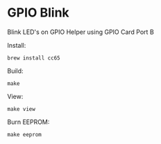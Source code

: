 GPIO Blink
==========

Blink LED's on GPIO Helper using GPIO Card Port B

Install:

    brew install cc65

Build:

    make

View:

    make view

Burn EEPROM:

    make eeprom
